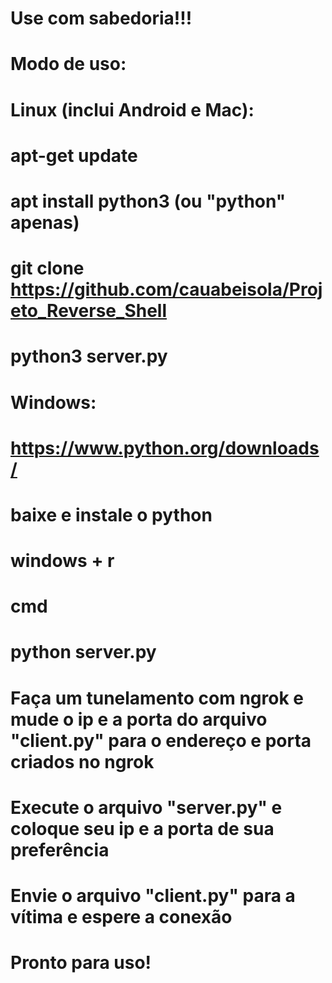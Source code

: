 # Use com sabedoria!!!

# Modo de uso:

# Linux (inclui Android e Mac):
#    apt-get update
#    apt install python3 (ou "python" apenas)
#    git clone https://github.com/cauabeisola/Projeto_Reverse_Shell
#    python3 server.py

# Windows:
#    https://www.python.org/downloads/
#    baixe e instale o python
#    windows + r
#    cmd
#    python server.py

# Faça um tunelamento com ngrok e mude o ip e a porta do arquivo "client.py" para o endereço e porta criados no ngrok

# Execute o arquivo "server.py" e coloque seu ip e a porta de sua preferência

# Envie o arquivo "client.py" para a vítima e espere a conexão

# Pronto para uso!